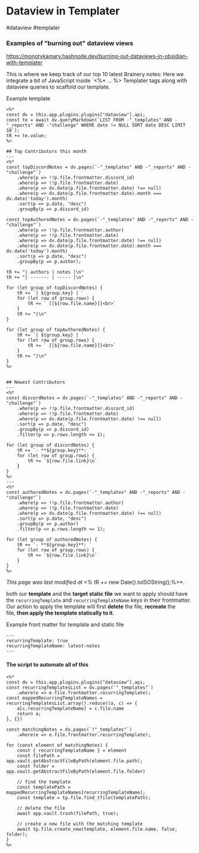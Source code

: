 
# Dataview in Templater

#dataview 
#templater
### Examples of "burning out" dataview views

https://monotykamary.hashnode.dev/burning-out-dataviews-in-obsidian-with-templater


This is where we keep track of our top 10 latest Brainery notes:
Here we integrate a bit of JavaScript inside `<%* ... %> Templater tags along with dataview queries to scaffold our template.

Example template

```
<%*
const dv = this.app.plugins.plugins["dataview"].api;
const te = await dv.queryMarkdown(`LIST FROM -"_templates" AND -"_reports" AND -"challenge" WHERE date != NULL SORT date DESC LIMIT 10`);
tR += te.value;
%>

## Top Contributors this month
---
<%*
const topDiscordNotes = dv.pages(`-"_templates" AND -"_reports" AND -"challenge"`)
    .where(p => !!p.file.frontmatter.discord_id)
    .where(p => !!p.file.frontmatter.date)
    .where(p => dv.date(p.file.frontmatter.date) !== null)
    .where(p => dv.date(p.file.frontmatter.date).month === dv.date('today').month)
    .sort(p => p.date, "desc")
    .groupBy(p => p.discord_id)

const topAuthoredNotes = dv.pages(`-"_templates" AND -"_reports" AND -"challenge"`)
    .where(p => !!p.file.frontmatter.author)
    .where(p => !!p.file.frontmatter.date)
    .where(p => dv.date(p.file.frontmatter.date) !== null)
    .where(p => dv.date(p.file.frontmatter.date).month === dv.date('today').month)
    .sort(p => p.date, "desc")
    .groupBy(p => p.author);

tR += "| authors | notes |\n"
tR += "| ------- | ----- |\n"

for (let group of topDiscordNotes) {
    tR += `| ${group.key} | `
    for (let row of group.rows) {
        tR += ` [[${row.file.name}]]<br>`
    }
    tR += "|\n"
}

for (let group of topAuthoredNotes) {
    tR += `| ${group.key} | `
    for (let row of group.rows) {
        tR += ` [[${row.file.name}]]<br>`
    }
    tR += "|\n"
}
%>


## Newest Contributors
---
<%*
const discordNotes = dv.pages(`-"_templates" AND -"_reports" AND -"challenge"`)
    .where(p => !!p.file.frontmatter.discord_id)
    .where(p => !!p.file.frontmatter.date)
    .where(p => dv.date(p.file.frontmatter.date) !== null)
    .sort(p => p.date, "desc")
    .groupBy(p => p.discord_id)
    .filter(p => p.rows.length <= 1);

for (let group of discordNotes) {
    tR += `- **${group.key}**: `
    for (let row of group.rows) {
        tR += `${row.file.link}\n`
    }
}
%>
---
<%*
const authoredNotes = dv.pages(`-"_templates" AND -"_reports" AND -"challenge"`)
    .where(p => !!p.file.frontmatter.author)
    .where(p => !!p.file.frontmatter.date)
    .where(p => dv.date(p.file.frontmatter.date) !== null)
    .sort(p => p.date, "desc")
    .groupBy(p => p.author)
    .filter(p => p.rows.length <= 1);

for (let group of authoredNotes) {
    tR += `- **${group.key}**: `
    for (let row of group.rows) {
        tR += `${row.file.link}\n`
    }
}
%>
```
*This page was last modified at <%* tR += new Date().toISOString();%>*.



both our **template** and the **target static file** we want to apply should have the `recurringTemplate` and `recurringTemplateName` keys in their frontmatter. Our action to apply the template will first **delete** the file, **recreate** the file, **then apply the template statically to it**.

Example front matter for template and static file
```
---
recurringTemplate: true
recurringTemplateName: latest-notes
---
```

#### The script to automate all of this
```
<%*
const dv = this.app.plugins.plugins["dataview"].api;
const recurringTemplatesList = dv.pages(`"_templates"`)
    .where(e => e.file.frontmatter.recurringTemplate);
const mappedRecurringTemplateNames = recurringTemplatesList.array().reduce((a, c) => {
    a[c.recurringTemplateName] = c.file.name
    return a;
}, {})

const matchingNotes = dv.pages(`!"_templates"`)
    .where(e => e.file.frontmatter.recurringTemplate);

for (const element of matchingNotes) {
    const { recurringTemplateName } = element
    const filePath = app.vault.getAbstractFileByPath(element.file.path);
    const folder = app.vault.getAbstractFileByPath(element.file.folder)

    // find the template
    const templatePath = mappedRecurringTemplateNames[recurringTemplateName];
    const template = tp.file.find_tfile(templatePath);

    // delete the file
    await app.vault.trash(filePath, true);

    // create a new file with the matching template
    await tp.file.create_new(template, element.file.name, false, folder);
}
%>
```